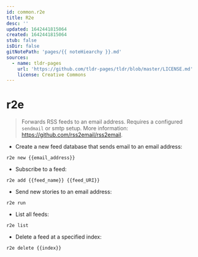 ```yaml
---
id: common.r2e
title: R2e
desc: ''
updated: 1642441815064
created: 1642441815064
stub: false
isDir: false
gitNotePath: 'pages/{{ noteHiearchy }}.md'
sources:
  - name: tldr-pages
    url: 'https://github.com/tldr-pages/tldr/blob/master/LICENSE.md'
    license: Creative Commons
---
```

# r2e

> Forwards RSS feeds to an email address.
> Requires a configured `sendmail` or smtp setup.
> More information: <https://github.com/rss2email/rss2email>.

- Create a new feed database that sends email to an email address:

`r2e new {{email_address}}`

- Subscribe to a feed:

`r2e add {{feed_name}} {{feed_URI}}`

- Send new stories to an email address:

`r2e run`

- List all feeds:

`r2e list`

- Delete a feed at a specified index:

`r2e delete {{index}}`

